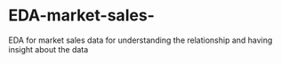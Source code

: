 # EDA-market-sales-
EDA for market sales data for understanding the relationship and having insight about the data 
